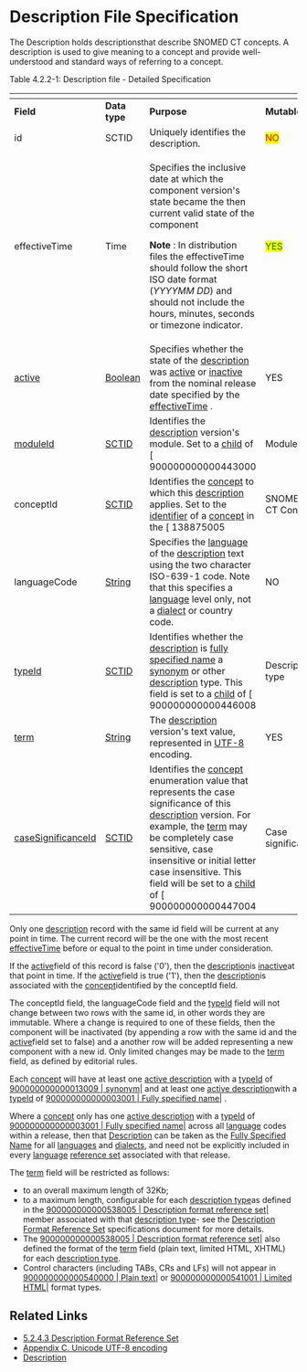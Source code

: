 # Description File Specification

The Description holds descriptionsthat describe SNOMED CT concepts. A description is used to give meaning to a concept and provide well-understood and standard ways of referring to a concept.

Table 4.2.2-1: Description file - Detailed Specification

<table data-header-hidden><thead><tr><th width="141.578125"></th><th width="98.09375"></th><th width="274.84765625"></th><th width="90.16796875"></th><th width="141.29296875"></th></tr></thead><tbody><tr><td><strong>Field</strong></td><td><strong>Data type</strong></td><td><strong>Purpose</strong></td><td><strong>Mutable</strong></td><td><strong>Part of Primary Key</strong></td></tr><tr><td>id</td><td>SCTID</td><td>Uniquely identifies the description.</td><td><mark style="color:red;">NO</mark></td><td><mark style="color:green;">YES</mark><br>(Full/Snapshot)</td></tr><tr><td>effectiveTime</td><td>Time</td><td><p>Specifies the inclusive date at which the component version's state became the then current valid state of the component</p><p><strong>Note</strong> : In distribution files the effectiveTime should follow the short ISO date format (<em>YYYYMM DD</em>) and should not include the hours, minutes, seconds or timezone indicator.</p></td><td><mark style="color:green;">YES</mark></td><td><p><mark style="color:green;">YES</mark> </p><p>(Full)</p><p><mark style="color:green;">Optional</mark> (Snapshot)</p></td></tr><tr><td><a href="https://confluence.ihtsdotools.org/display/DOCRELFMT/active+(field)">active</a></td><td><a href="https://confluence.ihtsdotools.org/display/DOCRELFMT/Boolean+(data+type)">Boolean</a></td><td>Specifies whether the state of the <a href="https://confluence.ihtsdotools.org/display/DOCGLOSS/description">description</a> was <a href="https://confluence.ihtsdotools.org/display/DOCGLOSS/active">active</a> or <a href="https://confluence.ihtsdotools.org/display/DOCGLOSS/inactive">inactive</a> from the nominal release date specified by the <a href="https://confluence.ihtsdotools.org/display/DOCRELFMT/effectiveTime+(field)">effectiveTime</a> .</td><td>YES</td><td>NO</td></tr><tr><td><a href="https://confluence.ihtsdotools.org/display/DOCRELFMT/moduleId+(field)">moduleId</a></td><td><a href="https://confluence.ihtsdotools.org/display/DOCRELFMT/SCTID+(data+type)">SCTID</a></td><td>Identifies the <a href="https://confluence.ihtsdotools.org/display/DOCGLOSS/description">description</a> version's module. Set to a <a href="https://confluence.ihtsdotools.org/display/DOCGLOSS/child">child</a> of [ 900000000000443000</td><td>Module</td><td>](http://snomed.info/id/900000000000443000 "900000000000443000</td></tr><tr><td>conceptId</td><td><a href="https://confluence.ihtsdotools.org/display/DOCRELFMT/SCTID+(data+type)">SCTID</a></td><td>Identifies the <a href="https://confluence.ihtsdotools.org/display/DOCGLOSS/concept">concept</a> to which this <a href="https://confluence.ihtsdotools.org/display/DOCGLOSS/description">description</a> applies. Set to the <a href="https://confluence.ihtsdotools.org/display/DOCGLOSS/identifier">identifier</a> of a <a href="https://confluence.ihtsdotools.org/display/DOCGLOSS/concept">concept</a> in the [ 138875005</td><td>SNOMED CT Concept</td><td>](http://snomed.info/id/138875005 "138875005</td></tr><tr><td>languageCode</td><td><a href="https://confluence.ihtsdotools.org/display/DOCRELFMT/String+(data+type)">String</a></td><td>Specifies the <a href="https://confluence.ihtsdotools.org/display/DOCGLOSS/language">language</a> of the <a href="https://confluence.ihtsdotools.org/display/DOCGLOSS/description">description</a> text using the two character ISO-639-1 code. Note that this specifies a <a href="https://confluence.ihtsdotools.org/display/DOCGLOSS/language">language</a> level only, not a <a href="https://confluence.ihtsdotools.org/display/DOCGLOSS/dialect">dialect</a> or country code.</td><td>NO</td><td>NO</td></tr><tr><td><a href="https://confluence.ihtsdotools.org/display/DOCRELFMT/typeId+(field)">typeId</a></td><td><a href="https://confluence.ihtsdotools.org/display/DOCRELFMT/SCTID+(data+type)">SCTID</a></td><td>Identifies whether the <a href="https://confluence.ihtsdotools.org/display/DOCGLOSS/description">description</a> is <a href="https://confluence.ihtsdotools.org/display/DOCGLOSS/fully+specified+name">fully specified name</a> a <a href="https://confluence.ihtsdotools.org/display/DOCGLOSS/synonym">synonym</a> or other <a href="https://confluence.ihtsdotools.org/display/DOCGLOSS/description">description</a> type. This field is set to a <a href="https://confluence.ihtsdotools.org/display/DOCGLOSS/child">child</a> of [ 900000000000446008</td><td>Description type</td><td>](http://snomed.info/id/900000000000446008 "900000000000446008</td></tr><tr><td><a href="https://confluence.ihtsdotools.org/display/WIPRELFMT/term+(field)">term</a></td><td><a href="https://confluence.ihtsdotools.org/display/DOCRELFMT/String+(data+type)">String</a></td><td>The <a href="https://confluence.ihtsdotools.org/display/DOCGLOSS/description">description</a> version's text value, represented in <a href="https://confluence.ihtsdotools.org/display/DOCRELFMT/UTF-8">UTF-8</a> encoding.</td><td>YES</td><td>NO</td></tr><tr><td><a href="https://confluence.ihtsdotools.org/display/DOCRELFMT/caseSignificanceId+(field)">caseSignificanceId</a></td><td><a href="https://confluence.ihtsdotools.org/display/DOCRELFMT/SCTID+(data+type)">SCTID</a></td><td>Identifies the <a href="https://confluence.ihtsdotools.org/display/DOCGLOSS/concept">concept</a> enumeration value that represents the case significance of this <a href="https://confluence.ihtsdotools.org/display/DOCGLOSS/description">description</a> version. For example, the <a href="https://confluence.ihtsdotools.org/display/WIPRELFMT/term+(field)">term</a> may be completely case sensitive, case insensitive or initial letter case insensitive. This field will be set to a <a href="https://confluence.ihtsdotools.org/display/DOCGLOSS/child">child</a> of [ 900000000000447004</td><td>Case significance</td><td>](http://snomed.info/id/900000000000447004 "900000000000447004</td></tr></tbody></table>

Only one [description](https://confluence.ihtsdotools.org/display/DOCGLOSS/description) record with the same id field will be current at any point in time. The current record will be the one with the most recent [effectiveTime](https://confluence.ihtsdotools.org/display/DOCRELFMT/effectiveTime+\(field\)) before or equal to the point in time under consideration.

If the [active](https://confluence.ihtsdotools.org/display/DOCGLOSS/active)field of this record is false ('0'), then the [description](https://confluence.ihtsdotools.org/display/DOCGLOSS/description)is [inactive](https://confluence.ihtsdotools.org/display/DOCGLOSS/inactive)at that point in time. If the [active](https://confluence.ihtsdotools.org/display/DOCGLOSS/active)field is true ('1'), then the [description](https://confluence.ihtsdotools.org/display/DOCGLOSS/description)is associated with the [concept](https://confluence.ihtsdotools.org/display/DOCGLOSS/concept)identified by the conceptId field.

The conceptId field, the languageCode field and the [typeId](https://confluence.ihtsdotools.org/display/DOCRELFMT/typeId+\(field\)) field will not change between two rows with the same id, in other words they are immutable. Where a change is required to one of these fields, then the component will be inactivated (by appending a row with the same id and the [active](https://confluence.ihtsdotools.org/display/DOCGLOSS/active)field set to false) and a another row will be added representing a new component with a new id. Only limited changes may be made to the [term](https://confluence.ihtsdotools.org/display/WIPRELFMT/term+\(field\)) field, as defined by editorial rules.

Each [concept](https://confluence.ihtsdotools.org/display/DOCGLOSS/concept) will have at least one [active description](https://confluence.ihtsdotools.org/display/DOCGLOSS/active+description) with a [typeId](https://confluence.ihtsdotools.org/display/DOCRELFMT/typeId+\(field\)) of [900000000000013009 | synonym|](http://snomed.info/id/900000000000013009) and at least one [active description](https://confluence.ihtsdotools.org/display/DOCGLOSS/active+description)with a [typeId](https://confluence.ihtsdotools.org/display/DOCRELFMT/typeId+\(field\)) of [900000000000003001 | Fully specified name|](http://snomed.info/id/900000000000003001) .

Where a [concept](https://confluence.ihtsdotools.org/display/DOCGLOSS/concept) only has one [active description](https://confluence.ihtsdotools.org/display/DOCGLOSS/active+description) with a [typeId](https://confluence.ihtsdotools.org/display/DOCRELFMT/typeId+\(field\)) of [900000000000003001 | Fully specified name|](http://snomed.info/id/900000000000003001) across all [language](https://confluence.ihtsdotools.org/display/DOCGLOSS/language) codes within a release, then that [Description](https://confluence.ihtsdotools.org/display/DOCGLOSS/Description) can be taken as the [Fully Specified Name](https://confluence.ihtsdotools.org/display/DOCGLOSS/Fully+Specified+Name) for all [languages](https://confluence.ihtsdotools.org/display/DOCGLOSS/language) and [dialects](https://confluence.ihtsdotools.org/display/DOCGLOSS/dialect), and need not be explicitly included in every [language](https://confluence.ihtsdotools.org/display/DOCGLOSS/language) [reference set](https://confluence.ihtsdotools.org/display/DOCGLOSS/reference+set) associated with that release.

The [term](https://confluence.ihtsdotools.org/display/DOCRELFMT/term+\(field\)) field will be restricted as follows:

* to an overall maximum length of 32Kb;
* to a maximum length, configurable for each [description type](https://confluence.ihtsdotools.org/display/DOCGLOSS/description+type)as defined in the [900000000000538005 | Description format reference set|](http://snomed.info/id/900000000000538005) member associated with that [description type](https://confluence.ihtsdotools.org/display/DOCGLOSS/description+type)- see the [Description Format Reference Set](../../../4%20component-release-files-specification/4.2%20file-format-specifications/4.2.2%20description-file-specification/5.2.4.3-Description-Format-Reference-Set_28739380.html) specifications document for more details.
* The [900000000000538005 | Description format reference set|](http://snomed.info/id/900000000000538005) also defined the format of the [term](https://confluence.ihtsdotools.org/display/WIPRELFMT/term+\(field\)) field (plain text, limited HTML, XHTML) for each [description type](https://confluence.ihtsdotools.org/display/DOCGLOSS/description+type).
* Control characters (including TABs, CRs and LFs) will not appear in [900000000000540000 | Plain text|](http://snomed.info/id/900000000000540000) or [900000000000541001 | Limited HTML|](http://snomed.info/id/900000000000541001) format types.

## Related Links

* [5.2.4.3 Description Format Reference Set](../../../4%20component-release-files-specification/4.2%20file-format-specifications/4.2.2%20description-file-specification/5.2.4.3-Description-Format-Reference-Set_28739380.html)
* [Appendix C. Unicode UTF-8 encoding](../../../4%20component-release-files-specification/4.2%20file-format-specifications/4.2.2%20description-file-specification/Appendix-C.-Unicode-UTF-8-encoding_33490103.html)
* [Description](https://confluence.ihtsdotools.org/display/DOCGLOSS/Description)
